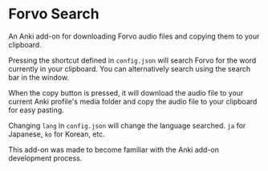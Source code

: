 # Forvo Search

An Anki add-on for downloading Forvo audio files and copying them to your clipboard.

Pressing the shortcut defined in `config.json` will search Forvo for the word currently in your clipboard. You can alternatively search using the search bar in the window.

When the copy button is pressed, it will download the audio file to your current Anki profile's media folder and copy the audio file to your clipboard for easy pasting.

Changing `lang` in `config.json` will change the language searched. `ja` for Japanese, `ko` for Korean, etc.

This add-on was made to become familiar with the Anki add-on development process.